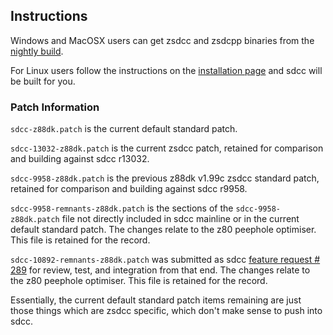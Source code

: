## Instructions

Windows and MacOSX users can get zsdcc and zsdcpp binaries from the [nightly build](http://nightly.z88dk.org/).

For Linux users follow the instructions on the [installation page](https://github.com/z88dk/z88dk/wiki/installation) and sdcc will be built for you.

### Patch Information

`sdcc-z88dk.patch` is the current default standard patch.

`sdcc-13032-z88dk.patch` is the current zsdcc patch, retained for comparison and building against sdcc r13032.

`sdcc-9958-z88dk.patch` is the previous z88dk v1.99c zsdcc standard patch, retained for comparison and building against sdcc r9958.

`sdcc-9958-remnants-z88dk.patch` is the sections of the `sdcc-9958-z88dk.patch` file not directly included in sdcc mainline or in the current default standard patch.  The changes relate to the z80 peephole optimiser. This file is retained for the record.

`sdcc-10892-remnants-z88dk.patch` was submitted as sdcc [feature request # 289](https://sourceforge.net/p/sdcc/patches/289/) for review, test, and integration from that end. The changes relate to the z80 peephole optimiser. This file is retained for the record.

Essentially, the current default standard patch items remaining are just those things which are zsdcc specific, which don't make sense to push into sdcc.
